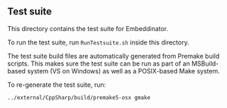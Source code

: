 Test suite
----------

This directory contains the test suite for Embeddinator.

To run the test suite, run `RunTestsuite.sh` inside this directory.

The test suite build files are automatically generated from Premake build scripts.
This makes sure the test suite can be run as part of an MSBuild-based system (VS on Windows)
as well as a POSIX-based Make system.

To re-generate the test suite, run:

```
../external/CppSharp/build/premake5-osx gmake
```